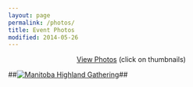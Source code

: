 ```yaml
---
layout: page
permalink: /photos/
title: Event Photos
modified: 2014-05-26
---
```


<div style="text-align: center">
<a href="https://www.dropbox.com/sh/rfrw5whd8b3pa99/AABJBZ7ons8laAiaOaAgpCYma">View Photos</a>
(click on thumbnails)
</div>

##[![Manitoba Highland Gathering](../images/2016-poster-photo.jpg)](https://www.dropbox.com/sh/rfrw5whd8b3pa99/AABJBZ7ons8laAiaOaAgpCYma)##
